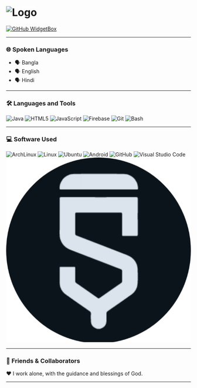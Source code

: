 
# ![Logo](bannerss.png)  
<a href="[https://github.com/syntaxspins](https://github.com/FasterSoftwareDeveloper">
   <img src="https:" alt="GitHub WidgetBox">
</a>

---

### 🌐 **Spoken Languages**  
- 🗣️ Bangla  
- 🗣️ English  
- 🗣️ Hindi  

---

### 🛠️ **Languages and Tools**  
![Java](https://ziadoua.github.io/m3-Markdown-Badges/badges/Java/java2.svg) ![HTML5](https://ziadoua.github.io/m3-Markdown-Badges/badges/HTML/html2.svg) ![JavaScript](https://ziadoua.github.io/m3-Markdown-Badges/badges/Javascript/javascript2.svg) ![Firebase](https://ziadoua.github.io/m3-Markdown-Badges/badges/Firebase/firebase2.svg) ![Git](https://ziadoua.github.io/m3-Markdown-Badges/badges/Git/git2.svg) ![Bash](https://ziadoua.github.io/m3-Markdown-Badges/badges/Shell/shell2.svg)  

---

### 💻 **Software Used**  
![ArchLinux](https://ziadoua.github.io/m3-Markdown-Badges/badges/Arch/arch2.svg) ![Linux](https://ziadoua.github.io/m3-Markdown-Badges/badges/Linux/linux2.svg) ![Ubuntu](https://ziadoua.github.io/m3-Markdown-Badges/badges/Ubuntu/ubuntu2.svg) ![Android](https://ziadoua.github.io/m3-Markdown-Badges/badges/Android/android2.svg) ![GitHub](https://ziadoua.github.io/m3-Markdown-Badges/badges/Github/github2.svg) ![Visual Studio Code](https://ziadoua.github.io/m3-Markdown-Badges/badges/VisualStudioCode/visualstudiocode2.svg) ![Sketchware Pro](https://raw.githubusercontent.com/FasterSoftwareDeveloper/FasterSoftwareDeveloper/refs/heads/main/20250107_214907.png)


---

### 👫 **Friends & Collaborators**  
♥️ I work alone, with the guidance and blessings of God.  

---

